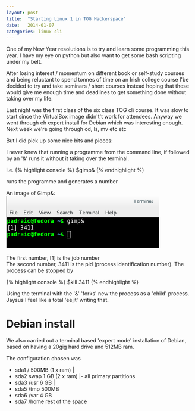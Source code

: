 ```yaml
---
layout: post
title:  "Starting Linux 1 in TOG Hackerspace"
date:   2014-01-07 
categories: linux cli
---
```


One of my New Year resolutions is to try and learn some programming this year. I have my eye on python but also want to get some bash scripting under my belt.

After losing interest / momentum on different book or self-study courses and being reluctant to spend tonnes of time on an Irish college course I'be decided to try and take seminars / short courses instead hoping that these would give me enough time and deadlines to get something done without taking over my life.  

Last night was the first class of the six class TOG cli course. It was slow to start since the VirtualBox image didn't't work for attendees. Anyway we went through eh expert install for Debian which was interesting enough. Next week we're going through cd, ls, mv etc etc  

But I did pick up some nice bits and pieces:  

I never knew that running a programme from the command line, if followed by an '&' runs it without it taking over the terminal.  

i.e. 
{% highlight console %}
$gimp&
{% endhighlight %}

runs the programme and generates a number

An image of Gimp&: ![Gimp&](/images/gimp&.png)

The first number, [1] is the job number  
The second number, 3411 is the pid (process identification number). The process can be stopped by 

{% highlight console %}
$kill 3411
{% endhighlight %}

Using the terminal with the '&' 'forks' new the process as a 'child' process. Jaysus I feel like a total 'eejit' writing that.

Debian install
==============

We also carried out a terminal based 'expert mode' installation of Debian, based on having a 20gig hard drive and 512MB ram.

The configuration chosen was 

* sda1  /      500MB (1 x ram) | 
* sda2  swap   1 GB  (2 x ram) |- all primary partitions
* sda3  /usr   6 GB            |
* sda5  /tmp   500MB
* sda6  /var   4 GB
* sda7  /home  rest of the space 
